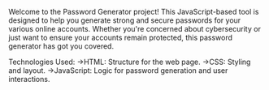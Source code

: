 Welcome to the Password Generator project! This JavaScript-based tool is designed to help you generate strong and secure passwords for your various online accounts. Whether you're concerned about cybersecurity or just want to ensure your accounts remain protected, this password generator has got you covered.

Technologies Used:
->HTML: Structure for the web page.
->CSS: Styling and layout.
->JavaScript: Logic for password generation and user interactions.